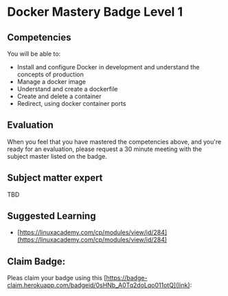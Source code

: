 # Docker Mastery Badge Level 1

## Competencies
You will be able to:
 - Install and configure Docker in development and understand the concepts of production
 - Manage a docker image
 - Understand and create a dockerfile
 - Create and delete a container
 - Redirect, using docker container ports

## Evaluation
When you feel that you have mastered the competencies above, and you're ready for an evaluation, please request a 30 minute meeting with the subject master listed on the badge.

## Subject matter expert
TBD

## Suggested Learning
- [https://linuxacademy.com/cp/modules/view/id/284](https://linuxacademy.com/cp/modules/view/id/284)

## Claim Badge:
Pleas claim your badge using this [https://badge-claim.herokuapp.com/badgeid/0sHNb_A0Tq2doLqo011otQ](link):

